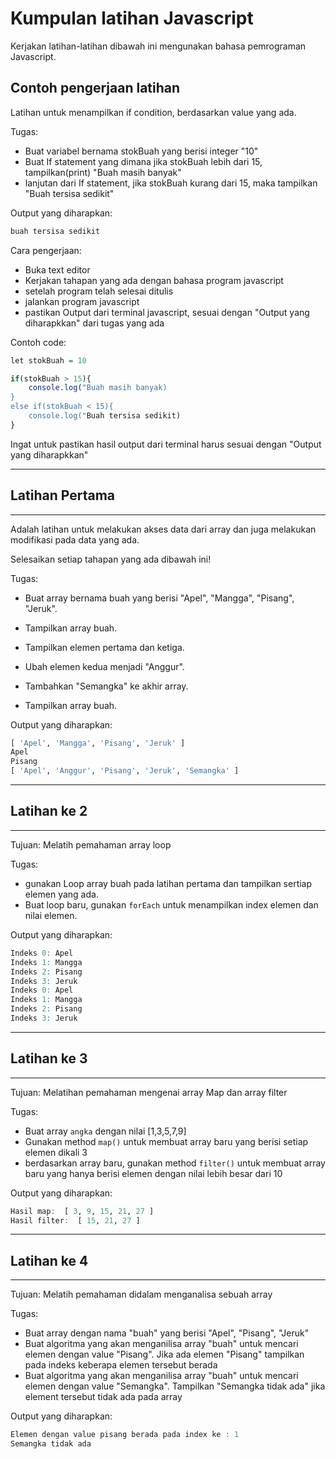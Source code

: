 # Kumpulan latihan Javascript

Kerjakan latihan-latihan dibawah ini mengunakan bahasa pemrograman Javascript.

## Contoh pengerjaan latihan 

Latihan untuk menampilkan if condition, berdasarkan value yang ada. 

Tugas:
- Buat variabel bernama stokBuah yang berisi integer "10"
- Buat If statement yang dimana jika stokBuah lebih dari 15, tampilkan(print) "Buah masih banyak"
- lanjutan dari If statement, jika stokBuah kurang dari 15, maka tampilkan "Buah tersisa sedikit"

Output yang diharapkan:
```html
buah tersisa sedikit
```

Cara pengerjaan:
- Buka text editor
- Kerjakan tahapan yang ada dengan bahasa program javascript
- setelah program telah selesai ditulis
- jalankan program javascript
- pastikan Output dari terminal javascript, sesuai dengan "Output yang diharapkkan" dari tugas yang ada

Contoh code:
```r
let stokBuah = 10

if(stokBuah > 15){
    console.log("Buah masih banyak)
}
else if(stokBuah < 15){
    console.log("Buah tersisa sedikit)
} 
```

Ingat untuk pastikan hasil output dari terminal harus sesuai dengan "Output yang diharapkkan"

***
## Latihan Pertama 
***
Adalah latihan untuk melakukan akses data dari array dan juga melakukan modifikasi pada data yang ada.

Selesaikan setiap tahapan yang ada dibawah ini!

Tugas:

- Buat array bernama buah yang berisi "Apel", "Mangga", "Pisang", "Jeruk".

- Tampilkan array buah.

- Tampilkan elemen pertama dan ketiga.

- Ubah elemen kedua menjadi "Anggur".

- Tambahkan "Semangka" ke akhir array.

- Tampilkan array buah.

Output yang diharapkan:
```r
[ 'Apel', 'Mangga', 'Pisang', 'Jeruk' ]
Apel
Pisang
[ 'Apel', 'Anggur', 'Pisang', 'Jeruk', 'Semangka' ]
```

***
## Latihan ke 2
***
Tujuan: Melatih pemahaman array loop

Tugas:
- gunakan Loop array buah pada latihan pertama dan tampilkan sertiap elemen yang ada.
- Buat loop baru, gunakan `forEach` untuk menampilkan index elemen dan nilai elemen.

Output yang diharapkan:
```r
Indeks 0: Apel
Indeks 1: Mangga
Indeks 2: Pisang
Indeks 3: Jeruk
Indeks 0: Apel
Indeks 1: Mangga
Indeks 2: Pisang
Indeks 3: Jeruk

```

***
## Latihan ke 3
***

Tujuan: Melatihan pemahaman mengenai array Map dan array filter

Tugas:
- Buat array `angka` dengan nilai [1,3,5,7,9]
- Gunakan method `map()` untuk membuat array baru yang berisi setiap elemen dikali 3
- berdasarkan array baru, gunakan method `filter()` untuk membuat array baru yang hanya berisi elemen dengan nilai lebih besar dari 10


Output yang diharapkan:
```r
Hasil map:  [ 3, 9, 15, 21, 27 ]
Hasil filter:  [ 15, 21, 27 ]
```


***
## Latihan ke 4
***

Tujuan: Melatih pemahaman didalam menganalisa sebuah array

Tugas:
- Buat array dengan nama "buah" yang berisi "Apel", "Pisang", "Jeruk"
- Buat algoritma yang akan menganilisa array "buah" untuk mencari elemen dengan value "Pisang". Jika ada elemen "Pisang" tampilkan pada indeks keberapa elemen tersebut berada
- Buat algoritma yang akan menganilisa array "buah" untuk mencari elemen dengan value "Semangka". Tampilkan "Semangka tidak ada" jika element tersebut tidak ada pada array

Output yang diharapkan:
```r
Elemen dengan value pisang berada pada index ke : 1
Semangka tidak ada
```
